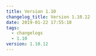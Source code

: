 ```yaml
---
title: Version 1.10
changelog_title: Version 1.10.12
date: 2019-01-22 17:55:10
tags:
  - changelogs
  - 1.10
version: 1.10.12
---
```


<script src="https://gist.github.com/spinnaker-release/8c6e6abe2a0016b823b900523e82cba1.js"/>

